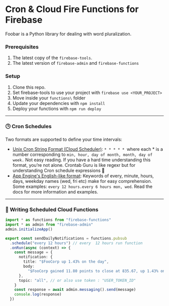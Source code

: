 # Cron & Cloud Fire Functions for Firebase



Foobar is a Python library for dealing with word pluralization.
### Prerequisites
1. The latest copy of the `firebase-tools`.
2. The latest version of `firebase-admin` and `firebase-functions`

### Setup
1. Clone this repo.
2. Set firebase-tools to use your project with `firebase use <YOUR_PROJECT>`
3. Move inside your `functions\` folder
4. Update your dependencies with `npm install`
5. Deploy your functions with `npm run deploy`

----
### 🕒 Cron Schedules
Two formats are supported to define your time intervals:
* [Unix Cron String Format (Cloud Scheduler)](https://cloud.google.com/scheduler/docs/configuring/cron-job-schedules): `* * * * * `where each * is a number corresponding to `min, hour, day of month, month, day of week.` Not easy reading. If you have a hard time understanding this format, you’re not alone. Crontab Guru is like regexr but for understanding Cron schedule expressions 💯
* [App Engine's English-like format](https://cloud.google.com/appengine/docs/standard/python/config/cronref#defining_the_cron_job_schedule): Keywords of every, minute, hours, days, weekday names (wed, fri etc) make for easy comprehension. Some examples: `every 12 hours.every 6 hours mon, wed`. Read the docs for more information and examples.
-----
### 📝 Writing Scheduled Cloud Functions
```Typescript
import * as functions from "firebase-functions"
import * as admin from "firebase-admin"
admin.initializeApp()

export const sendDailyNotifications = functions.pubsub
  .schedule("every 12 hours") // every  12 hours run function
  .onRun(async (context) => {
    const message = {
      notification: {
        title: "$FooCorp up 1.43% on the day",
        body:
          "$FooCorp gained 11.80 points to close at 835.67, up 1.43% on the day.",
      },
      topic: "all", // or also use token : "USER_TOKEN_ID"
    }
    const response = await admin.messaging().send(message)
    console.log(response)
  })
```